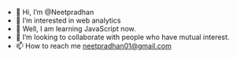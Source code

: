 - 👋 Hi, I’m @Neetpradhan
- 👀 I’m interested in web analytics
- 🌱 Well, I am learning JavaScript now. 
- 💞️ I’m looking to collaborate with people who have mutual interest.
- 📫 How to reach me neetpradhan01@gmail.com

<!---
Neetpradhan/Neetpradhan is a ✨ special ✨ repository because its `README.md` (this file) appears on your GitHub profile.
You can click the Preview link to take a look at your changes.
--->
